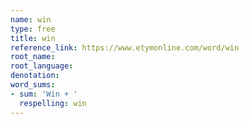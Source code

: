 ```yaml
---
name: win
type: free
title: win
reference_link: https://www.etymonline.com/word/win
root_name: 
root_language: 
denotation: 
word_sums:
- sum: 'Win + '
  respelling: win
---
```

